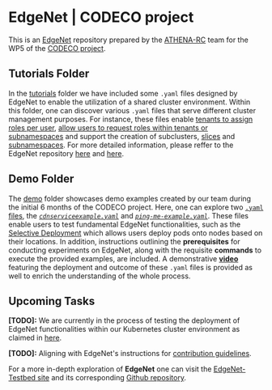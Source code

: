 # EdgeNet | CODECO project
This is an [EdgeNet](https://www.edge-net.org/) repository prepared by the [ATHENA-RC](https://www.athenarc.gr/en/home) team for the WP5 of the [CODECO project](https://he-codeco.eu/).

## Tutorials Folder

In the [tutorials](https://github.com/gkoukis/MyTest/tree/main/tutorials) folder we have included some ``.yaml`` files designed by EdgeNet to enable the utilization of a shared cluster environment. Within this folder, one can discover various ``.yaml`` files that serve different cluster management purposes. For instance, these files enable [tenants to assign roles per user](https://github.com/gkoukis/MyTest/blob/main/tutorials/role_binding-ath-admin-george.yaml), [allow users to request roles within tenants or subnamespaces](https://github.com/gkoukis/MyTest/blob/main/tutorials/rolerequest-ath-george.yaml) and support the creation of subclusters, [slices](https://github.com/gkoukis/MyTest/blob/main/tutorials/sliceclaim-ath.yaml) and [subnamespaces](https://github.com/gkoukis/MyTest/blob/main/tutorials/subnamespace-Workspace-ath.yaml). For more detailed information, please reffer to the EdgeNet repository [here](https://github.com/EdgeNet-project/edgenet/blob/main/docs/README.md#multitenancy) and [here](https://github.com/EdgeNet-project/edgenet/tree/main/docs/tutorials).

## Demo Folder

The [demo](https://github.com/gkoukis/MyTest/blob/main/demo/) folder showcases demo examples created by our team during the initial 6 months of the CODECO project. Here, one can explore two [``.yaml`` files](https://kubernetes.io/docs/concepts/overview/working-with-objects/kubernetes-objects/), the [*``cdnserviceexample.yaml``*](https://github.com/gkoukis/MyTest/blob/main/demo/cdnserviceexample.yaml) and [*``ping-me-example.yaml``*](https://github.com/gkoukis/MyTest/blob/main/demo/ping-me-example.yaml). These files enable users to test fundamental EdgeNet functionalities, such as the [Selective Deployment](https://github.com/EdgeNet-project/edgenet/blob/main/docs/custom_resources.md#selective-deployment) which allows users deploy pods onto nodes based on their locations. In addition, instructions outlining the **prerequisites** for conducting experiments on EdgeNet, along with the requisite **commands** to execute the provided examples, are included. A demonstrative [**video**](https://github.com/gkoukis/MyTest/assets/127508084/942e05ad-2af0-484e-a80b-f984d562562d) featuring the deployment and outcome of these ``.yaml`` files is provided as well to enrich the understanding of the whole process.

## Upcoming Tasks
**[TODO]:** We are currently in the process of testing the deployment of EdgeNet functionalities within our Kubernetes cluster environment as claimed in [here](https://github.com/EdgeNet-project/edgenet/blob/main/docs/tutorials/deploy_edgenet_to_kube.md).

**[TODO]:** Aligning with EdgeNet's instructions for [contribution guidelines](https://github.com/EdgeNet-project/edgenet/blob/main/docs/guides/contribution_guides.md).

For a more in-depth exploration of **EdgeNet** one can visit the [EdgeNet-Testbed site](https://www.edge-net.org/pages/running-experiments.html) and its corresponding [Github repository](https://github.com/EdgeNet-project/edgenet).

